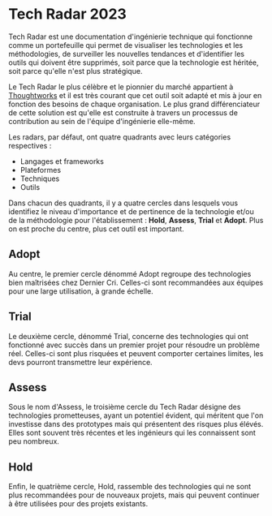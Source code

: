 # Tech Radar 2023

Tech Radar est une documentation d'ingénierie technique qui fonctionne comme un portefeuille qui permet de visualiser les technologies et les méthodologies, de surveiller les nouvelles tendances et d'identifier les outils qui doivent être supprimés, soit parce que la technologie est héritée, soit parce qu'elle n'est plus stratégique.

Le Tech Radar le plus célèbre et le pionnier du marché appartient à [Thoughtworks](https://www.thoughtworks.com/radar) et il est très courant que cet outil soit adapté et mis à jour en fonction des besoins de chaque organisation. Le plus grand différenciateur de cette solution est qu'elle est construite à travers un processus de contribution au sein de l'équipe d'ingénierie elle-même.

Les radars, par défaut, ont quatre quadrants avec leurs catégories respectives :

- Langages et frameworks
- Plateformes
- Techniques
- Outils

Dans chacun des quadrants, il y a quatre cercles dans lesquels vous identifiez le niveau d'importance et de pertinence de la technologie et/ou de la méthodologie pour l'établissement : **Hold**, **Assess**, **Trial** et **Adopt**. Plus on est proche du centre, plus cet outil est important.


## Adopt

Au centre, le premier cercle dénommé Adopt regroupe des technologies bien maîtrisées chez Dernier Cri.
Celles-ci sont recommandées aux équipes pour une large utilisation, à grande échelle.

## Trial

Le deuxième cercle, dénommé Trial, concerne des technologies qui ont fonctionné avec succès dans un premier projet pour résoudre un problème réel. Celles-ci sont plus risquées et peuvent comporter certaines limites, les devs pourront transmettre leur expérience.

## Assess

Sous le nom d'Assess, le troisième cercle du Tech Radar désigne des technologies prometteuses, ayant un potentiel évident, qui méritent que l'on investisse dans des prototypes mais qui présentent des risques plus élévés. Elles sont souvent très récentes et les ingénieurs qui les connaissent sont peu nombreux.

## Hold

Enfin, le quatrième cercle, Hold, rassemble des technologies qui ne sont plus recommandées pour de nouveaux projets, mais qui peuvent continuer à être utilisées pour des projets existants.